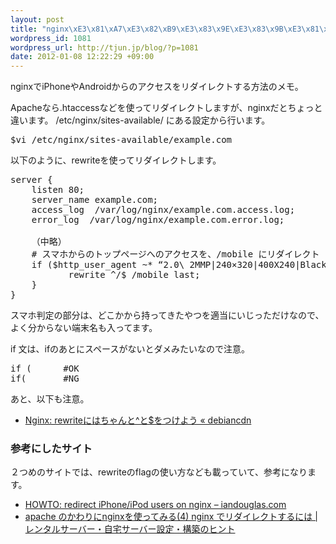 ```yaml
--- 
layout: post
title: "nginx\xE3\x81\xA7\xE3\x82\xB9\xE3\x83\x9E\xE3\x83\x9B\xE3\x81\x8B\xE3\x82\x89\xE3\x81\xAE\xE3\x82\xA2\xE3\x82\xAF\xE3\x82\xBB\xE3\x82\xB9\xE3\x82\x92\xE3\x83\xAA\xE3\x83\x80\xE3\x82\xA4\xE3\x83\xAC\xE3\x82\xAF\xE3\x83\x88"
wordpress_id: 1081
wordpress_url: http://tjun.jp/blog/?p=1081
date: 2012-01-08 12:22:29 +09:00
---
```

nginxでiPhoneやAndroidからのアクセスをリダイレクトする方法のメモ。

Apacheなら.htaccessなどを使ってリダイレクトしますが、nginxだとちょっと違います。
/etc/nginx/sites-available/ にある設定から行います。


<pre>$vi /etc/nginx/sites-available/example.com</pre>

以下のように、rewriteを使ってリダイレクトします。

<pre>
server {
    listen 80;      
    server_name example.com;
    access_log  /var/log/nginx/example.com.access.log;
    error_log  /var/log/nginx/example.com.error.log;

    （中略）
    # スマホからのトップページへのアクセスを、/mobile にリダイレクト
    if ($http_user_agent ~* “2.0\ 2MMP|240×320|400X240|BlackBerry|Cellphone|Googlebot-Mobile|Opera\ Mini|iPhone|iPod|Android|BlackBerry9530|Nokia5800″) {
           rewrite ^/$ /mobile last;
    }
}
</pre>


スマホ判定の部分は、どこかから持ってきたやつを適当にいじっただけなので、よく分からない端末名も入ってます。

if 文は、ifのあとにスペースがないとダメみたいなので注意。
<pre>
if (      #OK
if(       #NG
</pre>

あと、以下も注意。
<ul>
	<li><a href="http://debiancdn.wordpress.com/2012/01/08/nginx-rewrite%e3%81%ab%e3%81%af%e3%81%a1%e3%82%83%e3%82%93%e3%81%a8%e3%81%a8%e3%82%92%e3%81%a4%e3%81%91%e3%82%88%e3%81%86/">Nginx: rewriteにはちゃんと^と$をつけよう « debiancdn</a></li>
</ul>


<h3>参考にしたサイト</h3>
２つめのサイトでは、rewriteのflagの使い方なども載っていて、参考になります。

<ul>
	<li><a href="http://iandouglas.com/2010/01/20/howto-redirect-iphoneipod-users-on-nginx/">HOWTO: redirect iPhone/iPod users on nginx – iandouglas.com</a></li>
	<li><a href="http://sakura.off-soft.net/centos/apache-nginx-4-setting-redirect.html">apache のかわりにnginxを使ってみる(4) nginx でリダイレクトするには | レンタルサーバー・自宅サーバー設定・構築のヒント</a></li>
</ul>

